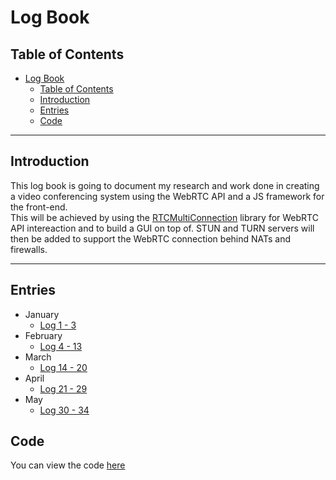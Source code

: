 # Log Book


## Table of Contents
- [Log Book](#log-book)
  - [Table of Contents](#table-of-contents)
  - [Introduction](#introduction)
  - [Entries](#entries)
  - [Code](#code)
 
---
## Introduction

This log book is going to document my research and work done in creating a video conferencing system using the WebRTC API and a JS framework for the front-end.\
This will be achieved by using the [RTCMultiConnection](https://github.com/muaz-khan/RTCMultiConnection) library for WebRTC API intereaction and to build a GUI on top of. STUN and TURN servers will then be added to support the WebRTC connection behind NATs and firewalls.

---

## Entries
- January
  - [Log 1 - 3](./logbook/entries/jan/26012022.md)
- February
  - [Log 4 - 13](./logbook/entries/feb/07022022.md)
- March
  - [Log 14 - 20](./logbook/entries/mar/02032022.md)
- April
  - [Log 21 - 29](./logbook/entries/apr/04042022.md)
- May
  - [Log 30 - 34](./logbook/entries/may/03052022.md)

## Code
You can view the code [here](
https://github.com/Pieloaf/FYP_WebRTC)
